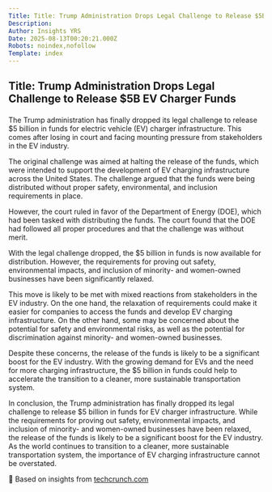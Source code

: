 ```yaml
---
Title: Title: Trump Administration Drops Legal Challenge to Release $5B EV Charger Funds
Description: 
Author: Insights YRS
Date: 2025-08-13T00:20:21.000Z
Robots: noindex,nofollow
Template: index
---
```

<h2>
  
  
  Title: Trump Administration Drops Legal Challenge to Release $5B EV Charger Funds
</h2>

<p>The Trump administration has finally dropped its legal challenge to release $5 billion in funds for electric vehicle (EV) charger infrastructure. This comes after losing in court and facing mounting pressure from stakeholders in the EV industry.</p>

<p>The original challenge was aimed at halting the release of the funds, which were intended to support the development of EV charging infrastructure across the United States. The challenge argued that the funds were being distributed without proper safety, environmental, and inclusion requirements in place.</p>

<p>However, the court ruled in favor of the Department of Energy (DOE), which had been tasked with distributing the funds. The court found that the DOE had followed all proper procedures and that the challenge was without merit.</p>

<p>With the legal challenge dropped, the $5 billion in funds is now available for distribution. However, the requirements for proving out safety, environmental impacts, and inclusion of minority- and women-owned businesses have been significantly relaxed.</p>

<p>This move is likely to be met with mixed reactions from stakeholders in the EV industry. On the one hand, the relaxation of requirements could make it easier for companies to access the funds and develop EV charging infrastructure. On the other hand, some may be concerned about the potential for safety and environmental risks, as well as the potential for discrimination against minority- and women-owned businesses.</p>

<p>Despite these concerns, the release of the funds is likely to be a significant boost for the EV industry. With the growing demand for EVs and the need for more charging infrastructure, the $5 billion in funds could help to accelerate the transition to a cleaner, more sustainable transportation system.</p>

<p>In conclusion, the Trump administration has finally dropped its legal challenge to release $5 billion in funds for EV charger infrastructure. While the requirements for proving out safety, environmental impacts, and inclusion of minority- and women-owned businesses have been relaxed, the release of the funds is likely to be a significant boost for the EV industry. As the world continues to transition to a cleaner, more sustainable transportation system, the importance of EV charging infrastructure cannot be overstated.</p>




<p>📌 Based on insights from <a href="https://techcrunch.com/2025/08/11/trump-administration-stops-illegal-freeze-of-5b-ev-charger-funds-after-losing-in-court/" rel="noopener noreferrer">techcrunch.com</a></p>

